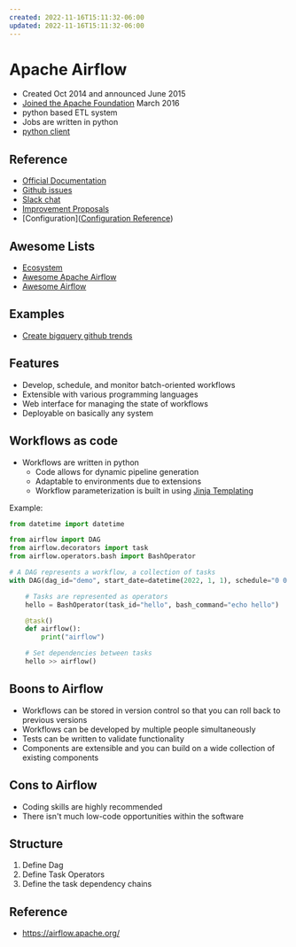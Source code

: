 ```yaml
---
created: 2022-11-16T15:11:32-06:00
updated: 2022-11-16T15:11:32-06:00
---
```

# Apache Airflow
- Created Oct 2014 and announced June 2015
- [Joined the Apache Foundation](https://blogs.apache.org/foundation/entry/the-apache-software-foundation-announces44) March 2016
- python based ETL system
- Jobs are written in python
- [python client](https://github.com/apache/airflow-client-python)

## Reference
- [Official Documentation](https://airflow.apache.org/docs/)
- [Github issues](https://github.com/apache/airflow/issues)
- [Slack chat](https://s.apache.org/airflow-slack)
- [Improvement Proposals](https://cwiki.apache.org/confluence/display/AIRFLOW/Airflow+Improvement+Proposals)
- [Configuration]([Configuration Reference](https://airflow.apache.org/docs/apache-airflow/stable/configurations-ref.html))

## Awesome Lists
- [Ecosystem](https://airflow.apache.org/ecosystem/)
- [Awesome Apache Airflow](https://github.com/jghoman/awesome-apache-airflow)
- [Awesome Airflow](https://github.com/msantino/awesome-airflow)

## Examples
- [Create bigquery github trends](https://github.com/tfayyaz/awesome-airflow/blob/master/examples/dags/bigquery_github_trends_v1.py)

## Features
- Develop, schedule, and monitor batch-oriented workflows
- Extensible with various programming languages
- Web interface for managing the state of workflows
- Deployable on basically any system

## Workflows as code
- Workflows are written in python
	- Code allows for dynamic pipeline generation
	- Adaptable to environments due to extensions
	- Workflow parameterization is built in using [Jinja Templating](https://jinja.palletsprojects.com/)

Example:

```python
from datetime import datetime

from airflow import DAG
from airflow.decorators import task
from airflow.operators.bash import BashOperator

# A DAG represents a workflow, a collection of tasks
with DAG(dag_id="demo", start_date=datetime(2022, 1, 1), schedule="0 0 * * *") as dag:

    # Tasks are represented as operators
    hello = BashOperator(task_id="hello", bash_command="echo hello")

    @task()
    def airflow():
        print("airflow")

    # Set dependencies between tasks
    hello >> airflow()
```

## Boons to Airflow
-   Workflows can be stored in version control so that you can roll back to previous versions
-   Workflows can be developed by multiple people simultaneously
-   Tests can be written to validate functionality
-   Components are extensible and you can build on a wide collection of existing components

## Cons to Airflow
- Coding skills are highly recommended
- There isn't much low-code opportunities within the software

## Structure
1. Define Dag
2. Define Task Operators
3. Define the task dependency chains

## Reference
- https://airflow.apache.org/

